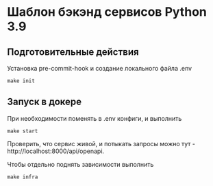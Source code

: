 # Шаблон бэкэнд сервисов Python 3.9

## Подготовительные действия
Установка pre-commit-hook и создание локального файла .env
```shell
make init
```

## Запуск в докере
При необходимости поменять в .env конфиги, и выполнить  
```shell
make start
```
Проверить, что сервис живой, и потыкать запросы можно тут - http://localhost:8000/api/openapi.

Чтобы отдельно поднять зависимости выполнить
```shell
make infra
```